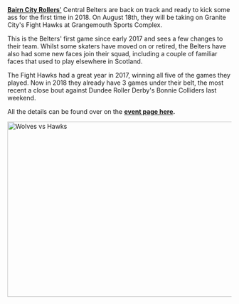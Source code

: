 <html><body><a href="https://www.facebook.com/BairnCityRollers/"><strong>Bairn City Rollers</strong>'</a> Central Belters are back on track and ready to kick some ass for the first time in 2018. On August 18th, they will be taking on Granite City's Fight Hawks at Grangemouth Sports Complex.

This is the Belters' first game since early 2017 and sees a few changes to their team. Whilst some skaters have moved on or retired, the Belters have also had some new faces join their squad, including a couple of familiar faces that used to play elsewhere in Scotland.

The Fight Hawks had a great year in 2017, winning all five of the games they played. Now in 2018 they already have 3 games under their belt, the most recent a close bout against Dundee Roller Derby's Bonnie Colliders last weekend.

All the details can be found over on the <strong><a href="https://en-gb.facebook.com/events/1767150326733129/">event page here</a>.</strong>

<a href="https://en-gb.facebook.com/events/1767150326733129/"><img class="alignnone wp-image-27087 size-large" src="https://scottishrollerderbyblog.com/2018/07/beltvhawk.jpg?w=700" alt="Wolves vs Hawks" width="700" height="394"></a></body></html>
